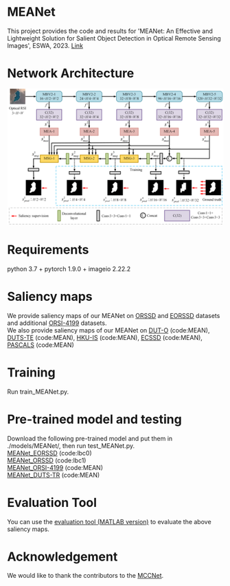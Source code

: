 # MEANet
This project provides the code and results for 'MEANet: An Effective and Lightweight Solution for Salient Object Detection in Optical Remote Sensing Images', ESWA, 2023.
[Link](https://doi.org/10.1016/j.eswa.2023.121778)
# Network Architecture
![image text](https://github.com/LiangBoCheng/MEANet/blob/main/model/MEANet.png)
# Requirements
python 3.7 + pytorch 1.9.0 + imageio 2.22.2
# Saliency maps
We provide saliency maps of our MEANet on [ORSSD](https://pan.baidu.com/s/1E2NzJgVGeoeuhsGV1GSCSQ?pwd=MEAN) and [EORSSD](https://pan.baidu.com/s/1tPQXluovwlSliWhoWEepNw?pwd=MEAN) datasets and additional [ORSI-4199](https://pan.baidu.com/s/1Zbwtl8Fm25POB2McjEsT8Q?pwd=MEAN) datasets.  
We also provide saliency maps of our MEANet on [DUT-O](https://pan.baidu.com/s/1HC0nLaURFVOvUPetNu5_hA?pwd=MEAN) (code:MEAN), [DUTS-TE](https://pan.baidu.com/s/1etx9GEXYGxzFfjhYan_OfA?pwd=MEAN) (code:MEAN), [HKU-IS](https://pan.baidu.com/s/1iC3CWOlcOgJA1sgymwlF8w?pwd=MEAN) (code:MEAN), [ECSSD](https://pan.baidu.com/s/1J-2sWr7VQP3DFU89ZlMmWw?pwd=MEAN) (code:MEAN), [PASCALS](https://pan.baidu.com/s/1aMqhG_KA8ic7vHGegnyKjA?pwd=MEAN) (code:MEAN)
# Training
Run train_MEANet.py.
# Pre-trained model and testing
Download the following pre-trained model and put them in ./models/MEANet/, then run test_MEANet.py.  
[MEANet_EORSSD](https://pan.baidu.com/s/1uowO3bZHL45hZ875xhhTYA) (code:lbc0)  
[MEANet_ORSSD](https://pan.baidu.com/s/1I14LsveMLB-F08XCAsZqEg) (code:lbc1)  
[MEANet_ORSI-4199](https://pan.baidu.com/s/15cOeqJiFv5jeC0IaD4xD9w?pwd=MEAN) (code:MEAN)  
[MEANet_DUTS-TR](https://pan.baidu.com/s/174WPQjH9Dvl82NE-7vXaqQ?pwd=MEAN) (code:MEAN)
# Evaluation Tool
You can use the [evaluation tool (MATLAB version)](https://github.com/MathLee/MatlabEvaluationTools) to evaluate the above saliency maps.
# Acknowledgement
We would like to thank the contributors to the [MCCNet](https://github.com/MathLee/MCCNet).

